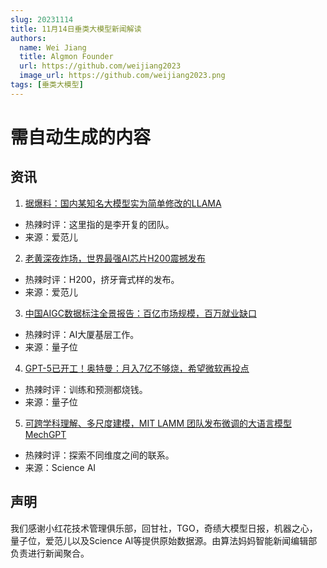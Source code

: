 ```yaml
---
slug: 20231114
title: 11月14日垂类大模型新闻解读
authors:
  name: Wei Jiang
  title: Algmon Founder
  url: https://github.com/weijiang2023
  image_url: https://github.com/weijiang2023.png
tags: [垂类大模型]
---
```


# 需自动生成的内容
## 资讯

1. [据爆料：国内某知名大模型实为简单修改的LLAMA](https://mp.weixin.qq.com/s/_HbhzcJRV0AvvTATo7fVxw)
* 热辣时评：这里指的是李开复的团队。
* 来源：爱范儿

2. [老黄深夜炸场，世界最强AI芯片H200震撼发布](https://mp.weixin.qq.com/s/bgUvvZitv5DWwgyA4R5n4w)
* 热辣时评：H200，挤牙膏式样的发布。
* 来源：爱范儿

3. [中国AIGC数据标注全景报告：百亿市场规模，百万就业缺口](https://mp.weixin.qq.com/s/fYWzhLNgID5MBZRpKynGJA)
* 热辣时评：AI大厦基层工作。
* 来源：量子位

4. [GPT-5已开工！奥特曼：月入7亿不够烧，希望微软再投点](https://mp.weixin.qq.com/s/403WQv4UJUrmDKwqafXDWA)
* 热辣时评：训练和预测都烧钱。
* 来源：量子位

5. [可跨学科理解、多尺度建模，MIT LAMM 团队发布微调的大语言模型 MechGPT](https://mp.weixin.qq.com/s/fV6tiM4sXpZ2p7-dXqgIKA)
* 热辣时评：探索不同维度之间的联系。
* 来源：Science AI

## 声明

我们感谢小红花技术管理俱乐部，回甘社，TGO，奇绩大模型日报，机器之心，量子位，爱范儿以及Science AI等提供原始数据源。由算法妈妈智能新闻编辑部负责进行新闻聚合。